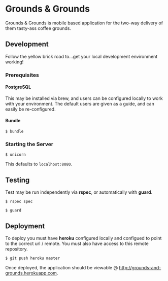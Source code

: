 # Grounds & Grounds

Grounds & Grounds is mobile based application for the two-way delivery of them tasty-ass coffee grounds.

## Development

Follow the yellow brick road to...get your local development environment working!

### Prerequisites

#### PostgreSQL

This may be installed via brew, and users can be configured locally to work with your environment. The default users are given as a guide, and can easily be re-configured.

#### Bundle

```
$ bundle
```
### Starting the Server

```
$ unicorn
```

This defaults to `localhost:8080`.

## Testing

Test may be run independently via **rspec**, or automatically with **guard**.

```
$ rspec spec
```

```
$ guard
```

## Deployment

To deploy you must have **heroku** configured locally and configued to point to the correct url / remote. You must also have access to this remote repository.

```
$ git push heroku master
```

Once deployed, the application should be viewable @ <http://grounds-and-grounds.herokuapp.com>.